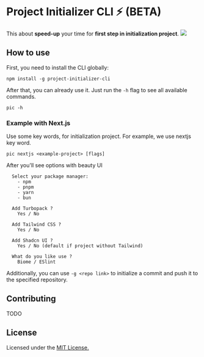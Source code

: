 # Project Initializer CLI ⚡️ (BETA)

This about **speed-up** your time for **first step in initialization project**.
<img src="https://maroon-spare-jay-600.mypinata.cloud/ipfs/bafkreihm4pzhpk2i5fyrjqp3l5fe7wr2bedl5bch7gakxkgblqthqyla5y" />

## How to use
First, you need to install the CLI globally:

```
npm install -g project-initializer-cli
```
After that, you can already use it. Just run the `-h` flag to see all available commands.

```
pic -h
```

### Example with Next.js
Use some key words, for initialization project. For example, we use nextjs key word. 

```
pic nextjs <example-project> [flags]
```
After you'll see options with beauty UI

```
  Select your package manager:
    - npm
    - pnpm
    - yarn
    - bun
  
  Add Turbopack ?
    Yes / No
  
  Add Tailwind CSS ?
    Yes / No
  
  Add Shadcn UI ?
    Yes / No (default if project without Tailwind)

  What do you like use ?
    Biome / ESlint
```
Additionally, you can use `-g <repo link>` to initialize a commit and push it to the specified repository.

## Contributing
TODO

## License
Licensed under the <a href="https://github.com/HzDev3628/project-initializer-cli/blob/main/LICENSE">MIT License.</a>